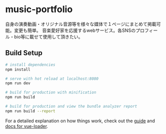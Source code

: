 
# music-portfolio

自身の演奏動画・オリジナル音源等を様々な媒体で１ページにまとめて掲載可能。変更も簡単。
音楽愛好家を応援するwebサービス。各SNSのプロフィール・bio等に載せて使用して頂きたい。


## Build Setup

``` bash
# install dependencies
npm install

# serve with hot reload at localhost:8080
npm run dev

# build for production with minification
npm run build

# build for production and view the bundle analyzer report
npm run build --report
```

For a detailed explanation on how things work, check out the [guide](http://vuejs-templates.github.io/webpack/) and [docs for vue-loader](http://vuejs.github.io/vue-loader).
